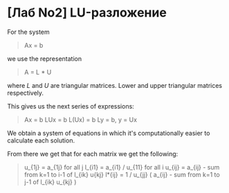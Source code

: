 # [Лаб No2] LU-разложение

For the system

> Ax = b

we use the representation

> A = L * U

where *L* and *U* are triangular matrices. Lower and upper triangular matrices respectively.

This gives us the next series of expressions:

> Ax = b
> LUx = b
> L(Ux) = b
> Ly = b, y = Ux

We obtain a system of equations in which
it's computationally easier to calculate each solution.

From there we get that for each matrix we get the following:

> u_{1j} = a_{1j} for all j
> l_{i1} = a_{i1} / u_{11} for all i
> u_{ij} = a_{ij} - sum from k=1 to i-1 of l_{ik} u{kj}
> l*{ij} = 1 / u_{jj} ( a_{ij} - sum from k=1 to j-1 of l_{ik} u_{kj} )
